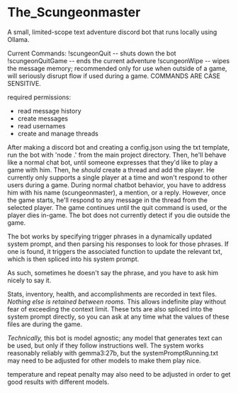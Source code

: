 # The_Scungeonmaster
A small, limited-scope text adventure discord bot that runs locally using Ollama.

Current Commands:
!scungeonQuit -- shuts down the bot
!scungeonQuitGame -- ends the current adventure
!scungeonWipe -- wipes the message memory; recommended only for use when outside of a game, will seriously disrupt flow if used during a game.
COMMANDS ARE CASE SENSITIVE.

required permissions:
- read message history
- create messages
- read usernames
- create and manage threads

After making a discord bot and creating a config.json using the txt template, run the bot with 'node .' from the main project directory.
Then, he'll behave like a normal chat bot, until someone expresses that they'd like to play a game with him. Then, he _should_ create a thread and add the player.
He currently only supports a single player at a time and won't respond to other users during a game.
During normal chatbot behavior, you have to address him with his name (scungeonmaster), a mention, or a reply. However, once the game starts, he'll respond to any message in the thread from the selected player.
The game continues until the quit command is used, or the player dies in-game. The bot does not currently detect if you die outside the game.

The bot works by specifying trigger phrases in a dynamically updated system prompt, and then parsing his responses to look for those phrases. If one is found, it triggers the associated function to update the relevant txt, which is then spliced into his system prompt.

As such, sometimes he doesn't say the phrase, and you have to ask him nicely to say it.

Stats, inventory, health, and accomplishments are recorded in text files. _Nothing else is retained between rooms._ This allows indefinite play without fear of exceeding the context limit. These txts are also spliced into the system prompt directly, so you can ask at any time what the values of these files are during the game.

_Technically,_ this bot is model agnostic; any model that generates text can be used, but only if they follow instructions well. The system works reasonably reliably with gemma3:27b, but the systemPromptRunning.txt may need to be adjusted for other models to make them play nice.

temperature and repeat penalty may also need to be adjusted in order to get good results with different models.
